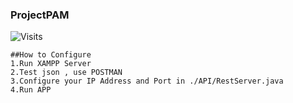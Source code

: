 ### ProjectPAM

![Visits](https://badges.pufler.dev/visits/vldcreation/uaspam?style=for-the-badge)

```
##How to Configure
1.Run XAMPP Server
2.Test json , use POSTMAN
3.Configure your IP Address and Port in ./API/RestServer.java
4.Run APP
```
